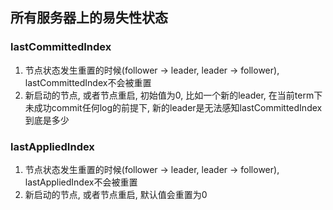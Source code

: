 ## 所有服务器上的易失性状态
### lastCommittedIndex
1. 节点状态发生重置的时候(follower -> leader, leader -> follower), lastCommittedIndex不会被重置
2. 新启动的节点, 或者节点重启, 初始值为0, 比如一个新的leader, 在当前term下未成功commit任何log的前提下, 新的leader是无法感知lastCommittedIndex到底是多少

### lastAppliedIndex
1. 节点状态发生重置的时候(follower -> leader, leader -> follower), lastAppliedIndex不会被重置
2. 新启动的节点, 或者节点重启, 默认值会重置为0